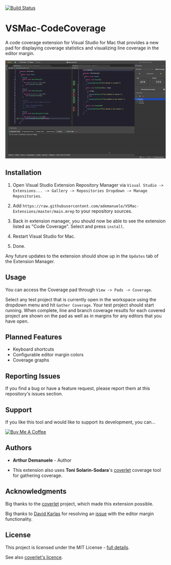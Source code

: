 [![Build Status](https://dev.azure.com/arthur-demanuele/VSMac-CodeCoverage/_apis/build/status/ademanuele.VSMac-CodeCoverage?branchName=master)](https://dev.azure.com/arthur-demanuele/VSMac-CodeCoverage/_build/latest?definitionId=1&branchName=master)

# VSMac-CodeCoverage

A code coverage extension for Visual Studio for Mac that provides a new pad for displaying coverage statistics and visualizing line coverage in the editor margin.

![](doc/preview.gif "Preview")

## Installation

1. Open Visual Studio Extension Repository Manager via `Visual Studio -> Extensions... -> Gallery -> Repositories Dropdown -> Manage Repositories`.

2. Add `https://raw.githubusercontent.com/ademanuele/VSMac-Extensions/master/main.mrep` to your repository sources.

3. Back in extension manager, you should now be able to see the extension listed as "Code Coverage". Select and press `install`.

4. Restart Visual Studio for Mac.

5. Done.

Any future updates to the extension should show up in the `Updates` tab of the Extension Manager.

## Usage

You can access the Coverage pad through `View -> Pads -> Coverage`.

Select any test project that is currently open in the workspace using the dropdown menu and hit `Gather Coverage`.
Your test project should start running. When complete, line and branch coverage results for each covered project are shown on the pad as well as in margins for any editors that you have open.

## Planned Features

- Keyboard shortcuts
- Configurable editor margin colors
- Coverage graphs

## Reporting Issues

If you find a bug or have a feature request, please report them at this repository's issues section.

## Support

If you like this tool and would like to support its development, you can...

<a href="https://www.buymeacoffee.com/arthurdemanuele" target="_blank"><img src="https://cdn.buymeacoffee.com/buttons/default-orange.png" alt="Buy Me A Coffee" style="height: 36px !important;width: 152px !important;" ></a>

## Authors

* **Arthur Demanuele** - Author

* This extension also uses **Toni Solarin-Sodara**'s [coverlet](https://github.com/tonerdo/coverlet) coverage tool for gathering coverage.

## Acknowledgments

Big thanks to the [coverlet](https://github.com/tonerdo/coverlet) project, which made this extension possible.


Big thanks to [David Karlas](https://developercommunity.visualstudio.com/users/25964/06b25657-7e73-4eef-bfae-8a6c57e7e6c9.html) for resolving an [issue](https://developercommunity.visualstudio.com/content/problem/907691/unable-to-create-custom-vs-for-mac-editor-margin.html) with the editor margin functionality.

## License

This project is licensed under the MIT License - [full details](LICENSE.md).

See also [coverlet's licence](https://github.com/tonerdo/coverlet/blob/master/LICENSE).